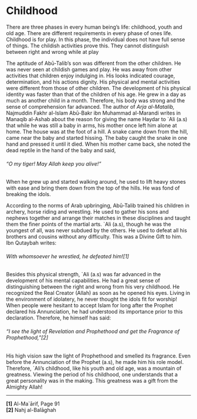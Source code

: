 Childhood
=========

There are three phases in every human being’s life: childhood, youth and
old age. There are different requirements in every phase of ones life.
Childhood is for play. In this phase, the individual does not have full
sense of things. The childish activities prove this. They cannot
distinguish between right and wrong while at play

The aptitude of Abū-Talib’s son was different from the other children.
He was never seen at childish games and play. He was away from other
activities that children enjoy indulging in. His looks indicated
courage, determination, and his actions dignity. His physical and mental
activities were different from those of other children. The development
of his physical identity was faster than that of the children of his
age. He grew in a day as much as another child in a month. Therefore,
his body was strong and the sense of comprehension far advanced. The
author of *Arja al-Matalib,* Najmuddin Fakhr al-Islam Abū-Bakr ibn
Muhammad al-Marandi writes in Manaqib al-Ashab about the reason for
giving the name Haydar to \`Ali (a.s) that while he was still a baby in
arms, his mother once left him alone at home. The house was at the foot
of a hill. A snake came down from the hill, came near the baby and
started hissing. The baby caught the snake in one hand and pressed it
until it died. When his mother came back, she noted the dead reptile in
the hand of the baby and said,

###### “O my tiger! May Allah keep you alive!”

When he grew up and started walking around, he used to lift heavy stones
with ease and bring them down from the top of the hills. He was fond of
breaking the idols.

According to the norms of Arab upbringing, Abū-Talib trained his
children in archery, horse riding and wrestling. He used to gather his
sons and nephews together and arrange their matches in these disciplines
and taught them the finer points of the martial arts. \`Ali (a.s),
though he was the youngest of all, was never subdued by the others. He
used to defeat all his brothers and cousins without any difficulty. This
was a Divine Gift to him. Ibn Qutaybah writes:

###### With whomsoever he wrestled, he defeated him![1]

Besides this physical strength, \`Ali (a.s) was far advanced in the
development of his mental capabilities. He had a great sense of
distinguishing between the right and wrong from his very childhood. He
recognized the Real Creator (Allah) as soon as he opened his eyes.
Living in the environment of idolatery, he never thought the idols fit
for worship! When people were hesitant to accept Islam for long after
the Prophet declared his Annunciation, he had understood its importance
prior to this declaration. Therefore, he himself has said:

###### “I see the light of Revelation and Prophethood and get the Fragrance of Prophethood,”[2]

His high vision saw the light of Prophethood and smelled its fragrance.
Even before the Annunciation of the Prophet (a.s), he made him his role
model. Therefore, \`Ali’s childhood, like his youth and old age, was a
mountain of greatness. Viewing the period of his childhood, one
understands that a great personality was in the making. This greatness
was a gift from the Almighty Allah!

------------------------------------------------------------------------

**[1]** Al-Ma\`ārif, Page 91  
 **[2]** Nahj al-Balāghah
